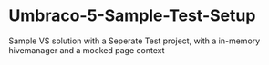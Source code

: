 Umbraco-5-Sample-Test-Setup
===========================

Sample VS solution with a Seperate Test project, with a in-memory hivemanager and a mocked page context